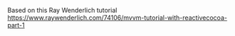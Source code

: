 Based on this Ray Wenderlich tutorial
https://www.raywenderlich.com/74106/mvvm-tutorial-with-reactivecocoa-part-1
